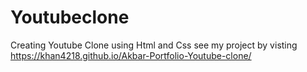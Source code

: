 # Youtubeclone
Creating Youtube Clone using Html and Css
see my project by visting https://khan4218.github.io/Akbar-Portfolio-Youtube-clone/
